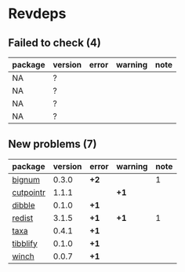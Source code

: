 # Revdeps

## Failed to check (4)

|package |version |error |warning |note |
|:-------|:-------|:-----|:-------|:----|
|NA      |?       |      |        |     |
|NA      |?       |      |        |     |
|NA      |?       |      |        |     |
|NA      |?       |      |        |     |

## New problems (7)

|package                            |version |error  |warning |note |
|:----------------------------------|:-------|:------|:-------|:----|
|[bignum](problems.md#bignum)       |0.3.0   |__+2__ |        |1    |
|[cutpointr](problems.md#cutpointr) |1.1.1   |       |__+1__  |     |
|[dibble](problems.md#dibble)       |0.1.0   |__+1__ |        |     |
|[redist](problems.md#redist)       |3.1.5   |__+1__ |__+1__  |1    |
|[taxa](problems.md#taxa)           |0.4.1   |__+1__ |        |     |
|[tibblify](problems.md#tibblify)   |0.1.0   |__+1__ |        |     |
|[winch](problems.md#winch)         |0.0.7   |__+1__ |        |     |

